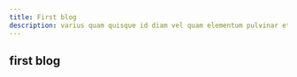 ```yaml
---
title: First blog
description: varius quam quisque id diam vel quam elementum pulvinar etiam non quam lacus suspendisse faucibus interdum posuere lorem ipsum dolor
---
```


## first blog